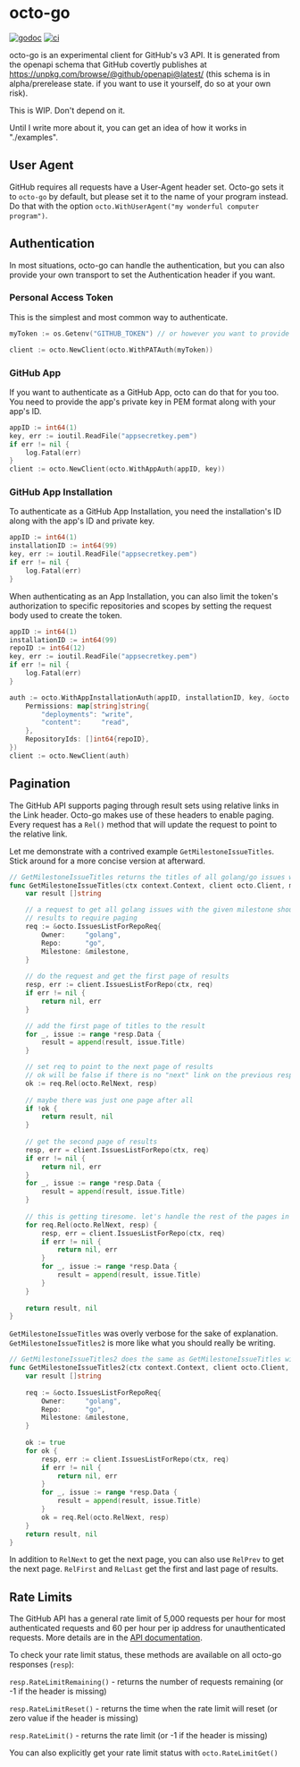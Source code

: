 # octo-go

[![godoc](https://godoc.org/github.com/WillAbides/octo-go?status.svg)](https://godoc.org/github.com/WillAbides/octo-go)
[![ci](https://github.com/WillAbides/octo-go/workflows/ci/badge.svg?branch=master&event=push)](https://github.com/WillAbides/octo-go/actions?query=workflow%3Aci+branch%3Amaster+event%3Apush)

octo-go is an experimental client for GitHub's v3 API. It is generated from the openapi schema that GitHub covertly
 publishes at https://unpkg.com/browse/@github/openapi@latest/ (this schema is in alpha/prerelease state. if you want
 to use it yourself, do so at your own risk).
 
This is WIP. Don't depend on it.

Until I write more about it, you can get an idea of how it works in "./examples".

## User Agent

GitHub requires all requests have a User-Agent header set. Octo-go sets it to `octo-go` by default, but please set it
 to the name of your program instead. Do that with the option `octo.WithUserAgent("my wonderful computer program")`.

## Authentication

In most situations, octo-go can handle the authentication, but you can also provide your own transport to set the
 Authentication header if you want.
 
### Personal Access Token

This is the simplest and most common way to authenticate.

```go
myToken := os.Getenv("GITHUB_TOKEN") // or however you want to provide your token

client := octo.NewClient(octo.WithPATAuth(myToken))
```

### GitHub App

If you want to authenticate as a GitHub App, octo can do that for you too. You need to provide the app's private key
 in PEM format along with your app's ID.

```go
appID := int64(1)
key, err := ioutil.ReadFile("appsecretkey.pem")
if err != nil {
    log.Fatal(err)
}
client := octo.NewClient(octo.WithAppAuth(appID, key))
```

### GitHub App Installation

To authenticate as a GitHub App Installation, you need the installation's ID along with the app's ID and private key.

```go
appID := int64(1)
installationID := int64(99)
key, err := ioutil.ReadFile("appsecretkey.pem")
if err != nil {
    log.Fatal(err)
}
```

When authenticating as an App Installation, you can also limit the token's authorization to specific repositories and
 scopes by setting the request body used to create the token.
 
```go
appID := int64(1)
installationID := int64(99)
repoID := int64(12)
key, err := ioutil.ReadFile("appsecretkey.pem")
if err != nil {
    log.Fatal(err)
}

auth := octo.WithAppInstallationAuth(appID, installationID, key, &octo.AppsCreateInstallationTokenReqBody{
    Permissions: map[string]string{
        "deployments": "write",
        "content":     "read",
    },
    RepositoryIds: []int64{repoID},
})
client := octo.NewClient(auth)
```

## Pagination

The GitHub API supports paging through result sets using relative links in the Link header. Octo-go makes use of
 these headers to enable paging. Every request has a `Rel()` method that will update the request to point to the
 relative link.
 
Let me demonstrate with a contrived example `GetMilestoneIssueTitles`. Stick around for a more concise version at
 afterward.

```go
// GetMilestoneIssueTitles returns the titles of all golang/go issues with a given milestone
func GetMilestoneIssueTitles(ctx context.Context, client octo.Client, milestone string) ([]string, error) {
	var result []string

	// a request to get all golang issues with the given milestone should have enough 
	// results to require paging
	req := &octo.IssuesListForRepoReq{
		Owner:     "golang",
		Repo:      "go",
		Milestone: &milestone,
	}
	
	// do the request and get the first page of results
	resp, err := client.IssuesListForRepo(ctx, req)
	if err != nil {
		return nil, err
	}

	// add the first page of titles to the result
	for _, issue := range *resp.Data {
		result = append(result, issue.Title)
	}

	// set req to point to the next page of results
	// ok will be false if there is no "next" link on the previous response
	ok := req.Rel(octo.RelNext, resp)
	
	// maybe there was just one page after all
	if !ok {
		return result, nil
	}
	
	// get the second page of results
	resp, err = client.IssuesListForRepo(ctx, req)
	if err != nil {
		return nil, err
	}
	for _, issue := range *resp.Data {
		result = append(result, issue.Title)
	}
	
	// this is getting tiresome. let's handle the rest of the pages in a loop
	for req.Rel(octo.RelNext, resp) {
		resp, err = client.IssuesListForRepo(ctx, req)
		if err != nil {
			return nil, err
		}
		for _, issue := range *resp.Data {
			result = append(result, issue.Title)
		}
	}
	
	return result, nil
}
```

`GetMilestoneIssueTitles` was overly verbose for the sake of explanation. `GetMilestoneIssueTitles2` is more like
 what you should really be writing.

```go
// GetMilestoneIssueTitles2 does the same as GetMilestoneIssueTitles with a tighter loop
func GetMilestoneIssueTitles2(ctx context.Context, client octo.Client, milestone string) ([]string, error) {
	var result []string
	
	req := &octo.IssuesListForRepoReq{
		Owner:     "golang",
		Repo:      "go",
		Milestone: &milestone,
	}
	
	ok := true
	for ok {
		resp, err := client.IssuesListForRepo(ctx, req)
		if err != nil {
			return nil, err
		}
		for _, issue := range *resp.Data {
			result = append(result, issue.Title)
		}
		ok = req.Rel(octo.RelNext, resp)
	}
	return result, nil
}
```

In addition to `RelNext` to get the next page, you can also use `RelPrev` to get the next page. `RelFirst` and
 `RelLast` get the first and last page of results.

## Rate Limits

The GitHub API has a general rate limit of 5,000 requests per hour for most authenticated requests and 60 per hour per
 ip address for unauthenticated requests. More details are in the [API documentation](https://developer.github.com/v3/#rate-limiting).

To check your rate limit status, these methods are available on all octo-go responses (`resp`):

`resp.RateLimitRemaining()` - returns the number of requests remaining (or -1 if the header is missing)

`resp.RateLimitReset()` - returns the time when the rate limit will reset (or zero value if the header is missing)

`resp.RateLimit()` - returns the rate limit (or -1 if the header is missing)

You can also explicitly get your rate limit status with `octo.RateLimitGet()`

